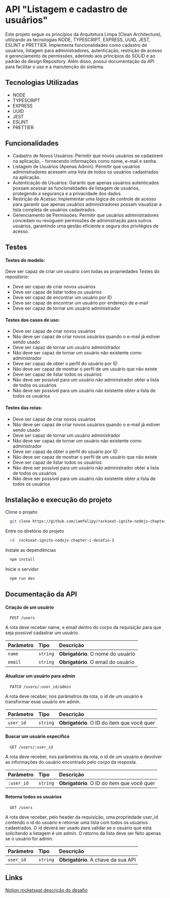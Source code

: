 # API "Listagem e cadastro de usuários"

Este projeto segue os princípios da Arquitetura Limpa (Clean Architecture), utilizando as tecnologias NODE, TYPESCRIPT, EXPRESS, UUID, JEST, ESLINT e PRETTIER. Implementa funcionalidades como cadastro de usuários, listagem para administradores, autenticação, restrição de acesso e gerenciamento de permissões, aderindo aos princípios do SOLID e ao padrão de design Repository. Além disso, possui documentação da API para facilitar o uso e a manutenção do sistema.

## Tecnologias Utilizadas

- NODE
- TYPESCRIPT
- EXPRESS
- UUID
- JEST
- ESLINT
- PRETTIER

## Funcionalidades

- Cadastro de Novos Usuários: Permitir que novos usuários se cadastrem na aplicação, -  fornecendo informações como nome, e-mail e senha.
- Listagem de Usuários (Apenas Admin): Permitir que usuários administradores acessem uma lista de todos os usuários cadastrados na aplicação.
- Autenticação de Usuários: Garantir que apenas usuários autenticados possam acessar as funcionalidades de listagem de usuários, protegendo a segurança e a privacidade dos dados.
- Restrição de Acesso: Implementar uma lógica de controle de acesso para garantir que apenas usuários administradores possam visualizar a lista completa de usuários cadastrados.
- Gerenciamento de Permissões: Permitir que usuários administradores concedam ou revoguem permissões de administração para outros usuários, garantindo uma gestão eficiente e segura dos privilégios de acesso.

## Testes

#### Testes do modelo:

Deve ser capaz de criar um usuário com todas as propriedades
Testes do repositório:

- Deve ser capaz de criar novos usuários
- Deve ser capaz de listar todos os usuários
- Deve ser capaz de encontrar um usuário por ID
- Deve ser capaz de encontrar um usuário por endereço de e-mail
- Deve ser capaz de tornar um usuário administrador

#### Testes dos casos de uso:

- Deve ser capaz de criar novos usuários
- Não deve ser capaz de criar novos usuários quando o e-mail já estiver sendo usado
- Deve ser capaz de tornar um usuário administrador
- Não deve ser capaz de tornar um usuário não existente como administrador
- Deve ser capaz de obter o perfil do usuário por ID
- Não deve ser capaz de mostrar o perfil de um usuário que não existe
- Deve ser capaz de listar todos os usuários
- Não deve ser possível para um usuário não administrador obter a lista de todos os usuários
- Não deve ser possível para um usuário não existente obter a lista de todos os usuários

#### Testes das rotas:

- Deve ser capaz de criar novos usuários
- Não deve ser capaz de criar novos usuários quando o e-mail já estiver sendo usado
- Deve ser capaz de tornar um usuário administrador
- Não deve ser capaz de tornar um usuário não existente como administrador
- Deve ser capaz de obter o perfil do usuário por ID
- Não deve ser capaz de mostrar o perfil de um usuário que não existe
- Deve ser capaz de listar todos os usuários
- Não deve ser possível para um usuário não administrador obter a lista de todos os usuários
- Não deve ser possível para um usuário não existente obter a lista de todos os usuários

## Instalação e execução do projeto

Clone o projeto

```bash
  git clone https://github.com/iamfelipy/rockseat-ignite-nodejs-chapter-i-desafio-3
```

Entre no diretório do projeto

```bash
  cd  rockseat-ignite-nodejs-chapter-i-desafio-3
```

Instale as dependências

```bash
  npm install
```

Inicie o servidor

```bash
  npm run dev
```

## Documentação da API

#### Criação de um usuário

```
  POST /users
```

A rota deve receber name, e email dentro do corpo da requisição para que seja possível cadastrar um usuário.

| Parâmetro   | Tipo       | Descrição                           |
| :---------- | :--------- | :---------------------------------- |
| `name` | `string` | **Obrigatório**. O nome do usuário|
| `email` | `string` | **Obrigatório**. O email do usuário|


#### Atualizar um usuário para admin

```
  PATCH /users/:user_id/admin
```

A rota deve receber, nos parâmetros da rota, o id de um usuário e transformar esse usuário em admin.


| Parâmetro   | Tipo       | Descrição                           |
| :---------- | :--------- | :---------------------------------- |
| `user_id` | `string` | **Obrigatório**. O ID do item que você quer |

#### Buscar um usuário especifico

```
  GET /users/:user_id
```

A rota deve receber, nos parâmetros da rota, o id de um usuário e devolver as informações do usuário encontrado pelo corpo da resposta.

| Parâmetro   | Tipo       | Descrição                                   |
| :---------- | :--------- | :------------------------------------------ |
| `:user_id`      | `string` | **Obrigatório**. O ID do item que você quer |

#### Retorna todos os usuários

```
  GET /users
```

A rota deve receber, pelo header da requisição, uma propriedade user_id contendo o id do usuário e retornar uma lista com todos os usuários cadastrados. O id deverá ser usado para validar se o usuário que está solicitando a listagem é um admin. O retorno da lista deve ser feito apenas se o usuário for admin. 

| Parâmetro   | Tipo       | Descrição                           |
| :---------- | :--------- | :---------------------------------- |
| `user_id` | `string` | **Obrigatório**. A chave da sua API |

## Links

[Notion rocketseat descrição do desafio](https://efficient-sloth-d85.notion.site/Desafio-01-Introdu-o-ao-SOLID-3b9be286fac0482ca3b275473ddd2d72)

